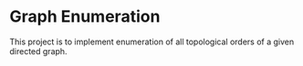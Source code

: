 # Graph Enumeration

This project is to implement enumeration of all topological orders of a given directed graph.
